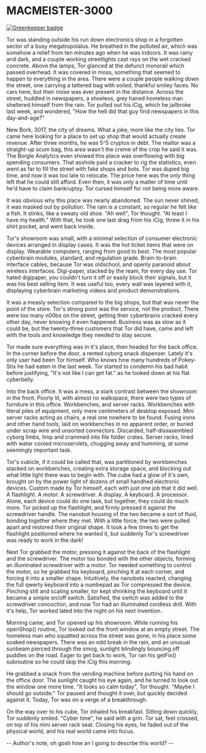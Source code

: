 # MACMEISTER-3000

[![Greenkeeper badge](https://badges.greenkeeper.io/insanity54/gruntmeister9001.svg)](https://greenkeeper.io/)


Tor was standing outside his run down electronics shop in a forgotten sector of a busy megatropolalus. He breathed in the polluted air, which was somehow a relief from ten minutes ago when he was indoors. It was rainy and dark, and a couple working streetlights cast rays on the wet cracked concrete. Above the lamps, Tor glanced at the defunct monorail which passed overhead. It was covered in moss, something that seemed to happen to everything in the area. There were a couple people walking down the street, one carrying a tattered bag with soiled, thankful smiley faces. No cars here, but their noise was ever present in the distance. Across the street, huddled in newspapers, a shoeless, grey haired homeless man sheltered himself from the rain. Tor pulled out his iCig, which he jailbroke last week, and wondered, "How the hell did that guy find newspapers in this day-and-age?"

New Bork, 3017, the city of dreams. What a joke, more like the city lies. Tor came here looking for a place to set up shop that would actually create revenue. After three months, he was 5^5 cryptos in debt. The realtor was a straight-up scum bag, this area wasn't the creme of the crop he said it was. The Borgle Analytics even showed this place was overflowing with big spending consumers. That asshole paid a cracker to rig the statistics, even went as far to fill the street with fake shops and bots. Tor was duped big time, and now it was too late to relocate. The price here was the only thing left that he could still afford. Even then, it was only a matter of time until he'd have to claim bankruptsy. Tor cursed himself for not being more aware. 

It was obvious why this place was nearly abandoned. The sun never shined, it was masked out by pollution. The rain is a constant, so regular he felt like a fish. It stinks, like a sweaty old shoe. "Ah well", Tor thought. "At least I have my health." With that, he took one last drag from his iCig, threw it in his shirt pocket, and went back inside.

Tor's showroom was small, with a minimal selection of consumer electronic devices arranged in display cases. It was the hot ticket items that were on display. Wearable computers, ranging from good to best. The most popular cyberbrain modules, standard, and regulation grade. Brain-to-brain interface cables, because Tor was oldschool, and openly paranoid about wireless interfaces. Digi-paper, stacked by the ream, for every day use. Tor hated digipaper, you couldn't turn it off or easily block their signals, but it was his best selling item. It was useful too, every wall was layered with it, displaying cyberbrain marketing videos and product demonstrations. 

It was a measly selection compared to the big shops, but that was never the point of the store. Tor's strong point was the service, not the product. There were too many n00bs on the street, getting their cyberbrains cracked every other day, never knowing it even happened. Business was as slow as it could be, but the twenty-three customers that Tor did have, came and left with the tools and knowledge they needed to stay secure.

Tor made sure everything was in it's place, then headed for the back office. In the corner before the door, a rented cyborg snack dispenser. Lately it's only user had been Tor himself. Who knows how many hundreds of Pokey-Stix he had eaten in the last week. Tor started to condemn his bad habit before justifying, "It's not like I can get fat." as he looked down at his flat cyberbelly.

Into the back office. It was a mess, a stark contrast between the showroom in the front. Poorly lit, with almost no walkspace, there were two types of furniture in this office. Workbenches, and server racks. Workbenches with literal piles of equipment, only mere centimeters of desktop exposed. Mini server racks acting as chairs, a real one nowhere to be found. Fusing irons and other hand tools, laid on workbenches in no apparent order, or buried under scrap wire and unsorted connectors. Discarded, half-dissasembled cyborg limbs, limp and crammed into file folder crates. Server racks, lined with water cooled microservlets, chugging away and humming, at some seemingly important task.

Tor's cubicle, if it could be called that, was partitioned by workbenches stacked on workbenches, creating extra storage space, and blocking out what little light there was to begin with. The cube had a glow of it's own, brought on by the power light of dozens of small handhed electronic devices. Custom made by Tor himself, each with just one job that it did well. A flashlight. A motor. A screwdriver. A display. A keyboard. A processor. Alone, each device could do one task, but together, they could do much more. Tor picked up the flashlight, and firmly pressed it against the screwdriver handle. The nanobot housing of the two became a sort of fluid, bonding together where they met. With a little force, the two were pulled apart and restored their original shape. It took a few times to get the flashlight positioned where he wanted it, but suddenly Tor's screwdriver was ready to work in the dark!

Next Tor grabbed the motor, pressing it against the back of the flashlight and the screwdriver. The motor too bonded with the other objects, forming an illuminated screwdriver with a motor. Tor needed something to control the motor, so he grabbed his keyboard, pinching it at each corner, and forcing it into a smaller shape. Intuitively, the nanobots reacted, changing the full qwerty keyboard into a numbepad as Tor compressed the device. Pinching still and scaling smaller, tor kept shrinking the keyboard until it became a simple on/off switch. Satisfied, the switch was added to the screwdriver concoction, and now Tor had an illuminated cordless drill. With it's help, Tor worked lated into the night on his next invention.

Morning came, and Tor opened up his showroom. While running his openShop() routine, Tor looked out the front window at an empty street. The homeless man who squatted across the street was gone, in his place some soaked newspapers. There was an odd break in the rain, and an unusual sunbeam pierced through the smog, sunlight blindingly bouncing off puddles on the road. Eager to get back to work, Tor ran his getFix() subroutine so he could skip the iCig this morning. 

He grabbed a snack from the vending machine before putting his hand on the office door. The sunlight caught his eye again, and he turned to look out the window one more time. "It looks so calm today", Tor thought. "Maybe I should go outside." Tor paused and thought it over, but quickly decided against it. Today, Tor was on a verge of a breakthrough.

On the way over to his cube, Tor inhaled his breakfast. Sitting down quickly, Tor suddenly smiled. "Cyber time", he said with a grin. Tor sat, feet crossed, on top of his mini server rack seat. Closing his eyes, he faded out of the physical world, and his real world came into focus. 

-- Author's note, oh gosh how an I going to descrbe this world? --


